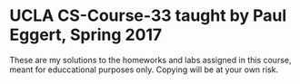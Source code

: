 # UCLA CS-Course-33 taught by Paul Eggert, Spring 2017

These are my solutions to the homeworks and labs assigned in this course, meant for educcational purposes only. Copying will be at your own risk. 
